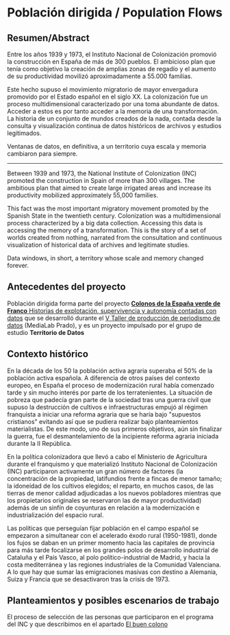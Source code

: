  # Población dirigida / Population Flows
 ## Resumen/Abstract
 
Entre los años 1939 y 1973, el Instituto Nacional de Colonización promovió la construcción en España de más de 300 pueblos. El ambicioso plan que tenía como objetivo la creación de amplias zonas de regadío y el aumento de su productividad movilizó aproximadamente a 55.000 familias.

Este hecho supuso el movimiento migratorio de mayor envergadura promovido por el Estado español en el siglo XX. La colonización fue un proceso multidimensional caracterizado por una toma abundante de datos. Acceder a estos es por tanto acceder a la memoria de una transformación. La historia de un conjunto de mundos creados de la nada, contada desde la consulta y visualización continua de datos históricos de archivos y estudios legitimados.

Ventanas de datos, en definitiva, a un territorio cuya escala y memoria cambiaron para siempre.

-------------

Between 1939 and 1973, the National Institute of Colonization (INC) promoted the construction in Spain of more than 300 villages. The ambitious plan that aimed to create large irrigated areas and increase its productivity mobilized approximately 55,000 families.

This fact was the most important migratory movement promoted by the Spanish State in the twentieth century. Colonization was a multidimensional process characterized by a big data collection. Accessing this data is accessing the memory of a transformation. This is the story of a set of worlds created from nothing, narrated from the consultation and continuous visualization of historical data of archives and legitimate studies.

Data windows, in short, a territory whose scale and memory changed forever.

## Antecedentes del proyecto
Población dirigida forma parte del proyecto [**Colonos de la España verde de Franco** Historias de explotación, supervivencia y autonomía contadas con datos](https://medialab-prado.github.io/poblados-colonizacion-colonias-penitenciarias/) que se desarrolló durante el [V Taller de producción de periodismo de datos](http://medialab-prado.es/article/v-taller-de-produccion-de-periodismo-de-datos-la-espana-vacia) (MediaLab Prado), y es un proyecto impulsado por el grupo de estudio **Territorio de Datos**

## Contexto histórico
En la década de los 50 la población activa agraria superaba el 50% de la población activa española. A diferencia de otros países del contexto europeo, en España el proceso de modernización rural había comenzado tarde y sin mucho interés por parte de los terratenientes. La situación de pobreza que padecía gran parte de la sociedad tras una guerra civil que supuso la destrucción de cultivos e infraestructuras empujó al régimen franquista a iniciar una reforma agraria que se haría bajo "supuestos cristianos" evitando así que se pudiera realizar bajo planteamientos materialistas. De este modo, uno de sus primeros objetivos, aún sin finalizar la guerra, fue el desmantelamiento de la incipiente reforma agraria iniciada durante la II República.

En la política colonizadora que llevó a cabo el Ministerio de Agricultura durante el franquismo y que materializó Instituto Nacional de Colonización (INC) participaron activamente un gran número de factores (la concentración de la propiedad, latifundios frente a fincas de menor tamaño; la idoneidad de los cultivos elegidos; el reparto, en muchos casos, de las tierras de menor calidad adjudicadas a los nuevos pobladores mientras que los propietarios originales se reservaron las de mayor productividad) además de un sinfín de coyunturas en relación a la modernización e industrialización del espacio rural.

Las políticas que perseguían fijar población en el campo español se empezaron a simultanear con el acelerado éxodo rural (1950-1981), donde los fujos se daban en un primer momento hacia las capitales de provincia para más tarde focalizarse en los grandes polos de desarrollo industrial de Cataluña y el País Vasco, al polo político-industrial de Madrid, y hacia la costa mediterránea y las regiones industriales de la Comunidad Valenciana. A lo que hay que sumar las emigraciones masivas con destino a Alemania, Suiza y Francia que se desactivaron tras la crisis de 1973.

## Planteamientos y posibles escenarios de trabajo
El proceso de selección de las personas que participaron en el programa del INC y que describimos en el apartado [El buen colono](https://medialab-prado.github.io/poblados-colonizacion-colonias-penitenciarias/colono)
